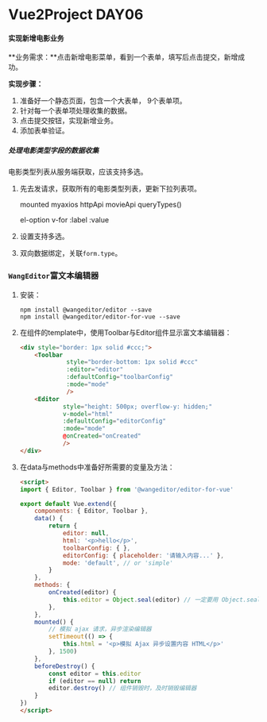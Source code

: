 # Vue2Project DAY06

#### 实现新增电影业务

**业务需求：**点击新增电影菜单，看到一个表单，填写后点击提交，新增成功。

**实现步骤：**

1. 准备好一个静态页面，包含一个大表单， 9个表单项。
2. 针对每一个表单项处理收集的数据。
3. 点击提交按钮，实现新增业务。
4. 添加表单验证。



##### 处理电影类型字段的数据收集

电影类型列表从服务端获取，应该支持多选。

1. 先去发请求，获取所有的电影类型列表，更新下拉列表项。

   mounted     myaxios    httpApi   movieApi    queryTypes()   

   el-option    v-for     :label   :value

2. 设置支持多选。

3. 双向数据绑定，关联`form.type`。



### `WangEditor`富文本编辑器

1. 安装：

   ```shell
   npm install @wangeditor/editor --save
   npm install @wangeditor/editor-for-vue --save
   ```

2. 在组件的template中，使用Toolbar与Editor组件显示富文本编辑器：

   ```html
   <div style="border: 1px solid #ccc;">
       <Toolbar
                style="border-bottom: 1px solid #ccc"
                :editor="editor"
                :defaultConfig="toolbarConfig"
                :mode="mode"
                />
       <Editor
               style="height: 500px; overflow-y: hidden;"
               v-model="html"
               :defaultConfig="editorConfig"
               :mode="mode"
               @onCreated="onCreated"
               />
   </div>
   ```

3. 在data与methods中准备好所需要的变量及方法：

   ```html
   <script>
   import { Editor, Toolbar } from '@wangeditor/editor-for-vue'
   
   export default Vue.extend({
       components: { Editor, Toolbar },
       data() {
           return {
               editor: null,
               html: '<p>hello</p>',
               toolbarConfig: { },
               editorConfig: { placeholder: '请输入内容...' },
               mode: 'default', // or 'simple'
           }
       },
       methods: {
           onCreated(editor) {
               this.editor = Object.seal(editor) // 一定要用 Object.seal() ，否则会报错
           },
       },
       mounted() {
           // 模拟 ajax 请求，异步渲染编辑器
           setTimeout(() => {
               this.html = '<p>模拟 Ajax 异步设置内容 HTML</p>'
           }, 1500)
       },
       beforeDestroy() {
           const editor = this.editor
           if (editor == null) return
           editor.destroy() // 组件销毁时，及时销毁编辑器
       }
   })
   </script>
   ```















